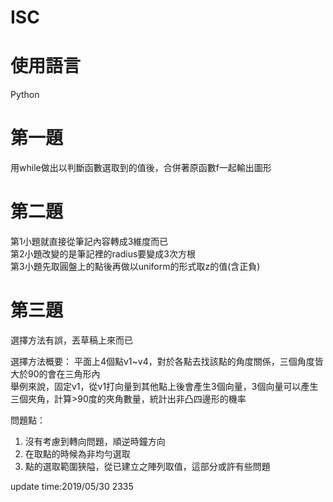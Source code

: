 # ISC
# 使用語言
  Python  
# 第一題  
  用while做出以判斷函數選取到的值後，合併著原函數f一起輸出圖形    
# 第二題  
  第1小題就直接從筆記內容轉成3維度而已  
  第2小題改變的是筆記裡的radius要變成3次方根  
  第3小題先取圓盤上的點後再做以uniform的形式取z的值(含正負)  
# 第三題  
  選擇方法有誤，丟草稿上來而已  
  
  選擇方法概要：
  平面上4個點v1~v4，對於各點去找該點的角度關係，三個角度皆大於90的會在三角形內  
  舉例來說，固定v1，從v1打向量到其他點上後會產生3個向量，3個向量可以產生三個夾角，計算>90度的夾角數量，統計出非凸四邊形的機率  
  
  問題點：
  1. 沒有考慮到轉向問題，順逆時鐘方向
  2. 在取點的時候為非均勻選取
  3. 點的選取範圍狹隘，從已建立之陣列取值，這部分或許有些問題  
  
update time:2019/05/30 2335

